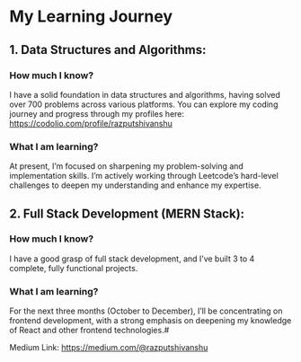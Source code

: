 # My Learning Journey

## 1. Data Structures and Algorithms:
### How much I know?
I have a solid foundation in data structures and algorithms, having solved over 700 problems across various platforms. You can explore my coding journey and progress through my profiles here:
https://codolio.com/profile/razputshivanshu

### What I am learning?
At present, I’m focused on sharpening my problem-solving and implementation skills. I’m actively working through Leetcode’s hard-level challenges to deepen my understanding and enhance my expertise.

## 2. Full Stack Development (MERN Stack):
### How much I know?
I have a good grasp of full stack development, and I’ve built 3 to 4 complete, fully functional projects.

### What I am learning?
For the next three months (October to December), I’ll be concentrating on frontend development, with a strong emphasis on deepening my knowledge of React and other frontend technologies.#


Medium Link: https://medium.com/@razputshivanshu

